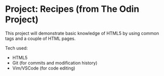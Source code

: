 # Project: Recipes (from The Odin Project)

This project will demonstrate basic knowledge of HTML5 by using common
tags and a couple of HTML pages.

Tech used:
- HTML5
- Git (for commits and modification history)
- Vim/VSCode (for code editing)
